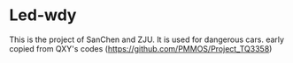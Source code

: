 # Led-wdy
This is the project of SanChen and ZJU. It is used for dangerous cars.
early copied from QXY's codes (https://github.com/PMMOS/Project_TQ3358)
